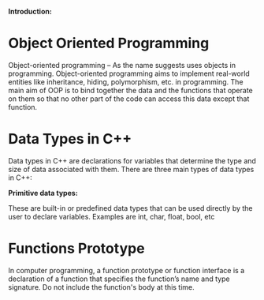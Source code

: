 **Introduction:**

# Object Oriented Programming #

Object-oriented programming – As the name suggests uses objects in programming. Object-oriented programming aims to implement real-world entities like inheritance, hiding, polymorphism, etc. in programming. The main aim of OOP is to bind together the data and the functions that operate on them so that no other part of the code can access this data except that function.

# Data Types in C++ #

Data types in C++ are declarations for variables that determine the type and size of data associated with them. There are three main types of data types in C++:

**Primitive data types:** 

These are built-in or predefined data types that can be used directly by the user to declare variables. Examples are int, char, float, bool, etc

# Functions Prototype #

In computer programming, a function prototype or function interface is a declaration of a function that specifies the function’s name and type signature. Do not include the function's body at this time.


